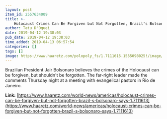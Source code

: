 ```yaml
---
layout: post
item_id: 2557634009
title: >-
    Holocaust Crimes Can Be Forgiven but Not Forgotten, Brazil's Bolsonaro Says
author: Tatu D'Oquei
date: 2019-04-12 19:38:03
pub_date: 2019-04-12 19:38:03
time_added: 2019-04-13 06:57:54
categories: []
tags: []
image: https://www.haaretz.com/polopoly_fs/1.7111615.1555098025!/image/2752471375.jpg_gen/derivatives/headline_1200x630/2752471375.jpg
---
```


Brazilian President Jair Bolsonaro believes the crimes of the Holocaust can be forgiven, but shouldn't be forgotten. The far-right leader made the comments Thursday night at a meeting with evangelical pastors in Rio de Janeiro.

**Link:** [https://www.haaretz.com/world-news/americas/holocaust-crimes-can-be-forgiven-but-not-forgotten-brazil-s-bolsonaro-says-1.7111613](https://www.haaretz.com/world-news/americas/holocaust-crimes-can-be-forgiven-but-not-forgotten-brazil-s-bolsonaro-says-1.7111613)

